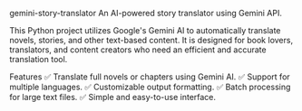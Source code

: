 gemini-story-translator
An AI-powered story translator using Gemini API.

This Python project utilizes Google's Gemini AI to automatically translate novels, stories, and other text-based content. It is designed for book lovers, translators, and content creators who need an efficient and accurate translation tool.

Features
✅ Translate full novels or chapters using Gemini AI.
✅ Support for multiple languages.
✅ Customizable output formatting.
✅ Batch processing for large text files.
✅ Simple and easy-to-use interface.